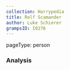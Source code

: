 ```yaml
---
collection: Harrypedia
title: Rolf Scamander
author: Luke Schierer
grampsID: I0276
---
```


pageType: person

### Analysis
